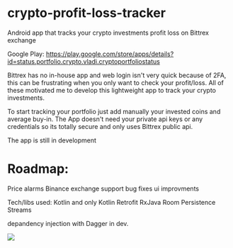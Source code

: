 # crypto-profit-loss-tracker
Android app that tracks your crypto investments profit loss on Bittrex exchange

Google Play: https://play.google.com/store/apps/details?id=status.portfolio.crypto.vladi.cryptoportfoliostatus

Bittrex has no in-house app and web login isn't very quick because of 2FA, this can be frustrating when you only want to check your profit/loss. All of these motivated me to develop this lightweight app to track your crypto investments.

To start tracking your portfolio just add manually your invested coins and average buy-in. The App doesn't need your private api keys or any credentials so its totally secure and only uses Bittrex public api.

The app is still in development
# Roadmap:
Price alarms
Binance exchange support
bug fixes
ui improvments

Tech/libs used:
Kotlin and only Kotlin
Retrofit
RxJava
Room Persistence
Streams

depandency injection with Dagger in dev.

![](http://gph.is/2nfsHus)
